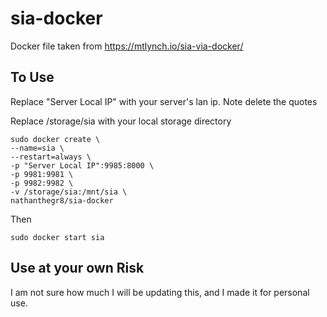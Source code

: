 # sia-docker
Docker file taken from https://mtlynch.io/sia-via-docker/

## To Use
Replace "Server Local IP" with your server's lan ip. Note delete the quotes

Replace /storage/sia with your local storage directory

```
sudo docker create \
--name=sia \
--restart=always \
-p "Server Local IP":9985:8000 \
-p 9981:9981 \
-p 9982:9982 \
-v /storage/sia:/mnt/sia \
nathanthegr8/sia-docker
```

Then 
```
sudo docker start sia
```


## Use at your own Risk
I am not sure how much I will be updating this, and I made it for personal use.
